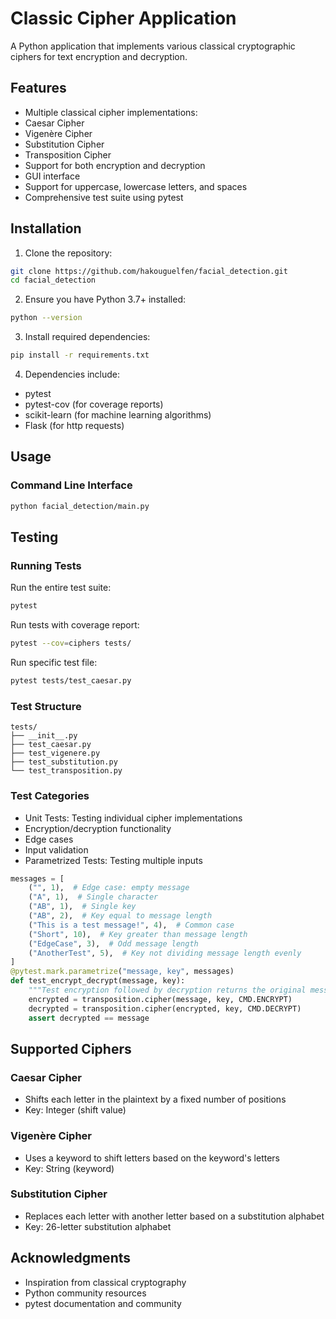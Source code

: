 # Classic Cipher Application
A Python application that implements various classical cryptographic ciphers for text encryption and decryption.

## Features
* Multiple classical cipher implementations:
 * Caesar Cipher
 * Vigenère Cipher
 * Substitution Cipher
 * Transposition Cipher
* Support for both encryption and decryption
* GUI interface
* Support for uppercase, lowercase letters, and spaces
* Comprehensive test suite using pytest

## Installation
1. Clone the repository:
```bash
git clone https://github.com/hakouguelfen/facial_detection.git
cd facial_detection
```

2. Ensure you have Python 3.7+ installed:
```bash
python --version
```

3. Install required dependencies:

```bash
pip install -r requirements.txt
```

4. Dependencies include:
 * pytest
 * pytest-cov (for coverage reports)
 * scikit-learn (for machine learning algorithms)
 * Flask (for http requests)

## Usage
### Command Line Interface

```bash
python facial_detection/main.py
```

## Testing

### Running Tests
Run the entire test suite:
```bash
pytest
```

Run tests with coverage report:
```bash
pytest --cov=ciphers tests/
```

Run specific test file:
```bash
pytest tests/test_caesar.py
```

### Test Structure

```
tests/
├── __init__.py
├── test_caesar.py
├── test_vigenere.py
├── test_substitution.py
└── test_transposition.py
```

### Test Categories
* Unit Tests: Testing individual cipher implementations
 * Encryption/decryption functionality
 * Edge cases
 * Input validation
* Parametrized Tests: Testing multiple inputs

```python
messages = [
    ("", 1),  # Edge case: empty message
    ("A", 1),  # Single character
    ("AB", 1),  # Single key
    ("AB", 2),  # Key equal to message length
    ("This is a test message!", 4),  # Common case
    ("Short", 10),  # Key greater than message length
    ("EdgeCase", 3),  # Odd message length
    ("AnotherTest", 5),  # Key not dividing message length evenly
]
@pytest.mark.parametrize("message, key", messages)
def test_encrypt_decrypt(message, key):
    """Test encryption followed by decryption returns the original message."""
    encrypted = transposition.cipher(message, key, CMD.ENCRYPT)
    decrypted = transposition.cipher(encrypted, key, CMD.DECRYPT)
    assert decrypted == message
```

## Supported Ciphers
### Caesar Cipher
* Shifts each letter in the plaintext by a fixed number of positions
* Key: Integer (shift value)

### Vigenère Cipher
* Uses a keyword to shift letters based on the keyword's letters
* Key: String (keyword)

### Substitution Cipher
* Replaces each letter with another letter based on a substitution alphabet
* Key: 26-letter substitution alphabet

## Acknowledgments
* Inspiration from classical cryptography
* Python community resources
* pytest documentation and community
